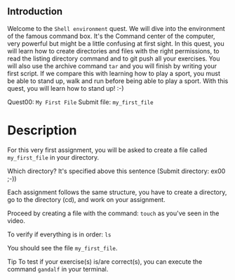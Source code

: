 ## Introduction

Welcome to the `Shell environment` quest.
We will dive into the environment of the famous command box. It's the Command center of the computer, very powerful but might be a little confusing at first sight.
In this quest, you will learn how to create directories and files with the right permissions, to read the listing directory command and to git push all your exercises.
You will also use the archive command `tar` and you will finish by writing your first script. If we compare this with learning how to play a sport, you must be able to stand up, walk and run before being able to play a sport. With this quest, you will learn how to stand up! :-)

Quest00: `My First File`
Submit file: `my_first_file`

# Description

For this very first assignment, you will be asked to create a file called `my_first_file` in your directory.

Which directory?
It's specified above this sentence (Submit directory: ex00 ;-))

Each assignment follows the same structure, you have to create a directory, go to the directory (cd), and work on your assignment.

Proceed by creating a file with the command: `touch` as you've seen in the video.

To verify if everything is in order: `ls`

You should see the file `my_first_file`.

Tip
To test if your exercise(s) is/are correct(s), you can execute the command `gandalf` in your terminal.
